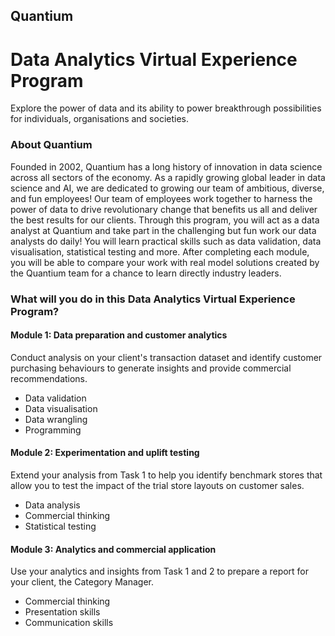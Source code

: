 ## Quantium
# Data Analytics Virtual Experience Program
Explore the power of data and its ability to power breakthrough possibilities for individuals, organisations and societies.

### About Quantium
Founded in 2002, Quantium has a long history of innovation in data science across all sectors of the economy. As a rapidly growing global leader in data science and AI, we are dedicated to growing our team of ambitious, diverse, and fun employees! Our team of employees work together to harness the power of data to drive revolutionary change that benefits us all and deliver the best results for our clients.
Through this program, you will act as a data analyst at Quantium and take part in the challenging but fun work our data analysts do daily! You will learn practical skills such as data validation, data visualisation, statistical testing and more. After completing each module, you will be able to compare your work with real model solutions created by the Quantium team for a chance to learn directly industry leaders.

### What will you do in this Data Analytics Virtual Experience Program?

#### Module 1: Data preparation and customer analytics
Conduct analysis on your client's transaction dataset and identify customer purchasing behaviours to generate insights and provide commercial recommendations.
- Data validation
- Data visualisation
- Data wrangling
- Programming
    
#### Module 2: Experimentation and uplift testing
Extend your analysis from Task 1 to help you identify benchmark stores that allow you to test the impact of the trial store layouts on customer sales.
- Data analysis
- Commercial thinking
- Statistical testing
    
#### Module 3: Analytics and commercial application
Use your analytics and insights from Task 1 and 2 to prepare a report for your client, the Category Manager.
- Commercial thinking
- Presentation skills
- Communication skills
